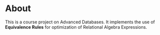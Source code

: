 # About

This is a course project on Advanced Databases. It implements the use of **Equivalence Rules** for optimization of Relational Algebra Expressions.
